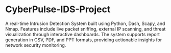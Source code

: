 # CyberPulse-IDS-Project
A real-time Intrusion Detection System built using Python, Dash, Scapy, and Nmap. Features include live packet sniffing, external IP scanning, and threat visualization through interactive dashboards. The system supports report generation in CSV, PDF, and PPT formats, providing actionable insights for network security monitoring.
